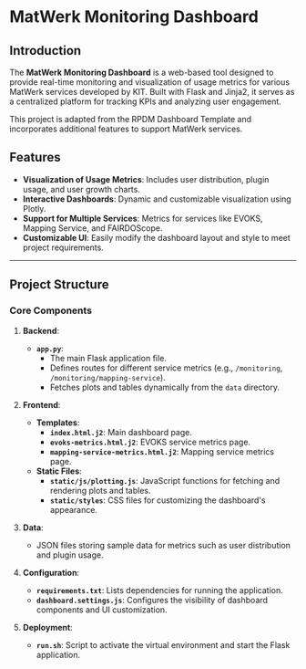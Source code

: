 # MatWerk Monitoring Dashboard

## Introduction

The **MatWerk Monitoring Dashboard** is a web-based tool designed to provide real-time monitoring and visualization of usage metrics for various MatWerk services developed by KIT. Built with Flask and Jinja2, it serves as a centralized platform for tracking KPIs and analyzing user engagement.

This project is adapted from the RPDM Dashboard Template and incorporates additional features to support MatWerk services.

## Features

- **Visualization of Usage Metrics**: Includes user distribution, plugin usage, and user growth charts.
- **Interactive Dashboards**: Dynamic and customizable visualization using Plotly.
- **Support for Multiple Services**: Metrics for services like EVOKS, Mapping Service, and FAIRDOScope.
- **Customizable UI**: Easily modify the dashboard layout and style to meet project requirements.

---

## Project Structure

### Core Components

1. **Backend**:
   - **`app.py`**: 
     - The main Flask application file.
     - Defines routes for different service metrics (e.g., `/monitoring`, `/monitoring/mapping-service`).
     - Fetches plots and tables dynamically from the `data` directory.

2. **Frontend**:
   - **Templates**:
     - **`index.html.j2`**: Main dashboard page.
     - **`evoks-metrics.html.j2`**: EVOKS service metrics page.
     - **`mapping-service-metrics.html.j2`**: Mapping service metrics page.
   - **Static Files**:
     - **`static/js/plotting.js`**: JavaScript functions for fetching and rendering plots and tables.
     - **`static/styles`**: CSS files for customizing the dashboard's appearance.

3. **Data**:
   - JSON files storing sample data for metrics such as user distribution and plugin usage.

4. **Configuration**:
   - **`requirements.txt`**: Lists dependencies for running the application.
   - **`dashboard.settings.js`**: Configures the visibility of dashboard components and UI customization.

5. **Deployment**:
   - **`run.sh`**: Script to activate the virtual environment and start the Flask application.
